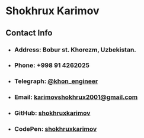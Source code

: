 # Shokhrux Karimov


## Contact Info
* ### Address: Bobur st. Khorezm, Uzbekistan.
* ### Phone: +998 91 4262025
* ### Telegraph: [@khon_engineer](https://t.me/khon_engineer)
* ### Email: karimovshokhrux2001@gmail.com
* ### GitHub: [shokhruxkarimov](https://github.com/shokhruxkarimov/)
* ### CodePen: [shokhruxkarimov](https://codepen.io/Khon-Engineer)
